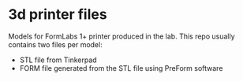 # 3d printer files

Models for FormLabs 1+ printer produced in the lab. This repo usually contains two files per model:

 - STL file from Tinkerpad
 - FORM file generated from the STL file using PreForm software
 
 

